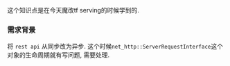 这个知识点是在今天魔改tf serving的时候学到的.

### 需求背景
将 `rest api` 从同步改为异步. 这个时候`net_http::ServerRequestInterface`这个对象的生命周期就有写问题, 需要处理.

